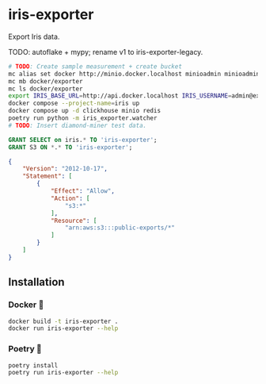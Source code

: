 # iris-exporter

Export Iris data.

TODO: autoflake + mypy; rename v1 to iris-exporter-legacy.

```bash
# TODO: Create sample measurement + create bucket
mc alias set docker http://minio.docker.localhost minioadmin minioadmin
mc mb docker/exporter
mc ls docker/exporter
export IRIS_BASE_URL=http://api.docker.localhost IRIS_USERNAME=admin@example.org IRIS_PASSWORD=admin
docker compose --project-name=iris up
docker compose up -d clickhouse minio redis
poetry run python -m iris_exporter.watcher
# TODO: Insert diamond-miner test data.
```

```sql
GRANT SELECT on iris.* TO 'iris-exporter';
GRANT S3 ON *.* TO 'iris-exporter';
```

```json
{
    "Version": "2012-10-17",
    "Statement": [
        {
            "Effect": "Allow",
            "Action": [
                "s3:*"
            ],
            "Resource": [
                "arn:aws:s3:::public-exports/*"
            ]
        }
    ]
}
```

## Installation

### Docker 🐳

```bash
docker build -t iris-exporter .
docker run iris-exporter --help
```

### Poetry 🐍

```bash
poetry install
poetry run iris-exporter --help
```
